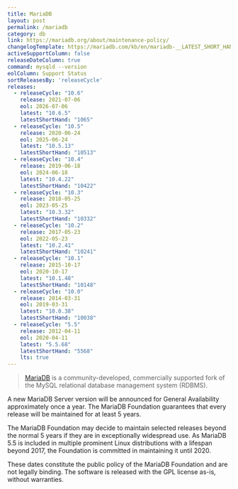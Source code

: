 ```yaml
---
title: MariaDB
layout: post
permalink: /mariadb
category: db
link: https://mariadb.org/about/maintenance-policy/
changelogTemplate: https://mariadb.com/kb/en/mariadb-__LATEST_SHORT_HAND__-changelog/
activeSupportColumn: false
releaseDateColumn: true
command: mysqld --version
eolColumn: Support Status
sortReleasesBy: 'releaseCycle'
releases:
  - releaseCycle: "10.6"
    release: 2021-07-06
    eol: 2026-07-06
    latest: "10.6.5"
    latestShortHand: "1065"
  - releaseCycle: "10.5"
    release: 2020-06-24
    eol: 2025-06-24
    latest: "10.5.13"
    latestShortHand: "10513"
  - releaseCycle: "10.4"
    release: 2019-06-18
    eol: 2024-06-18
    latest: "10.4.22"
    latestShortHand: "10422"
  - releaseCycle: "10.3"
    release: 2018-05-25
    eol: 2023-05-25
    latest: "10.3.32"
    latestShortHand: "10332"
  - releaseCycle: "10.2"
    release: 2017-05-23
    eol: 2022-05-23
    latest: "10.2.41"
    latestShortHand: "10241"
  - releaseCycle: "10.1"
    release: 2015-10-17
    eol: 2020-10-17
    latest: "10.1.48"
    latestShortHand: "10148"
  - releaseCycle: "10.0"
    release: 2014-03-31
    eol: 2019-03-31
    latest: "10.0.38"
    latestShortHand: "10038"
  - releaseCycle: "5.5"
    release: 2012-04-11
    eol: 2020-04-11
    latest: "5.5.68"
    latestShortHand: "5568"
    lts: true
---
```


> [MariaDB](https://mariadb.org/about/) is a community-developed, commercially supported fork of the MySQL relational database management system (RDBMS).

A new MariaDB Server version will be announced for General Availability approximately once a year. The MariaDB Foundation guarantees that every release will be maintained for at least 5 years.

The MariaDB Foundation may decide to maintain selected releases beyond the normal 5 years if they are in exceptionally widespread use. As MariaDB 5.5 is included in multiple prominent Linux distributions with a lifespan beyond 2017, the Foundation is committed in maintaining it until 2020.

These dates constitute the public policy of the MariaDB Foundation and are not legally binding. The software is released with the GPL license as-is, without warranties.
